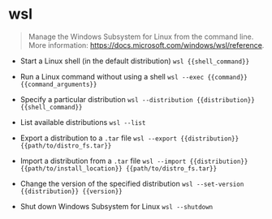 # wsl
> Manage the Windows Subsystem for Linux from the command line.
> More information: <https://docs.microsoft.com/windows/wsl/reference>.

- Start a Linux shell (in the default distribution)
`wsl {{shell_command}}`

- Run a Linux command without using a shell
`wsl --exec {{command}} {{command_arguments}}`

- Specify a particular distribution
`wsl --distribution {{distribution}} {{shell_command}}`

- List available distributions
`wsl --list`

- Export a distribution to a `.tar` file
`wsl --export {{distribution}} {{path/to/distro_fs.tar}}`

- Import a distribution from a `.tar` file
`wsl --import {{distribution}} {{path/to/install_location}} {{path/to/distro_fs.tar}}`

- Change the version of the specified distribution
`wsl --set-version {{distribution}} {{version}}`

- Shut down Windows Subsystem for Linux
`wsl --shutdown`
